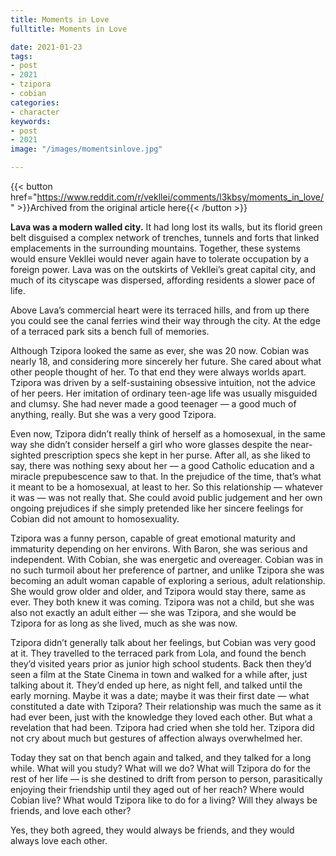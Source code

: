 ```yaml
---
title: Moments in Love
fulltitle: Moments in Love

date: 2021-01-23
tags:
- post
- 2021
- tzipora
- cobian
categories:
- character
keywords:
- post
- 2021
image: "/images/momentsinlove.jpg"

---
```


{{< button href="https://www.reddit.com/r/vekllei/comments/l3kbsy/moments_in_love/" >}}Archived from the original article here{{< /button >}}

**Lava was a modern walled city.** It had long lost its walls, but its florid green belt disguised a complex network of trenches, tunnels and forts that linked emplacements in the surrounding mountains. Together, these systems would ensure Vekllei would never again have to tolerate occupation by a foreign power. Lava was on the outskirts of Vekllei’s great capital city, and much of its cityscape was dispersed, affording residents a slower pace of life.

Above Lava’s commercial heart were its terraced hills, and from up there you could see the canal ferries wind their way through the city. At the edge of a terraced park sits a bench full of memories.

Although Tzipora looked the same as ever, she was 20 now. Cobian was nearly 18, and considering more sincerely her future. She cared about what other people thought of her. To that end they were always worlds apart. Tzipora was driven by a self-sustaining obsessive intuition, not the advice of her peers. Her imitation of ordinary teen-age life was usually misguided and clumsy. She had never made a good teenager — a good much of anything, really. But she was a very good Tzipora.

Even now, Tzipora didn’t really think of herself as a homosexual, in the same way she didn’t consider herself a girl who wore glasses despite the near-sighted prescription specs she kept in her purse. After all, as she liked to say, there was nothing sexy about her — a good Catholic education and a miracle prepubescence saw to that. In the prejudice of the time, that’s what it meant to be a homosexual, at least to her. So this relationship — whatever it was — was not really that. She could avoid public judgement and her own ongoing prejudices if she simply pretended like her sincere feelings for Cobian did not amount to homosexuality.

Tzipora was a funny person, capable of great emotional maturity and immaturity depending on her environs. With Baron, she was serious and independent. With Cobian, she was energetic and overeager. Cobian was in no such turmoil about her preference of partner, and unlike Tzipora she was becoming an adult woman capable of exploring a serious, adult relationship. She would grow older and older, and Tzipora would stay there, same as ever. They both knew it was coming. Tzipora was not a child, but she was also not exactly an adult either — she was Tzipora, and she would be Tzipora for as long as she lived, much as she was now.

Tzipora didn’t generally talk about her feelings, but Cobian was very good at it. They travelled to the terraced park from Lola, and found the bench they’d visited years prior as junior high school students. Back then they’d seen a film at the State Cinema in town and walked for a while after, just talking about it. They’d ended up here, as night fell, and talked until the early morning. Maybe it was a date; maybe it was their first date — what constituted a date with Tzipora? Their relationship was much the same as it had ever been, just with the knowledge they loved each other. But what a revelation that had been. Tzipora had cried when she told her. Tzipora did not cry about much but gestures of affection always overwhelmed her.

Today they sat on that bench again and talked, and they talked for a long while. What will you study? What will we do? What will Tzipora do for the rest of her life — is she destined to drift from person to person, parasitically enjoying their friendship until they aged out of her reach? Where would Cobian live? What would Tzipora like to do for a living? Will they always be friends, and love each other?

Yes, they both agreed, they would always be friends, and they would always love each other.
